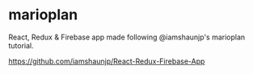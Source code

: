 # marioplan
React, Redux & Firebase app made following @iamshaunjp's marioplan tutorial.

https://github.com/iamshaunjp/React-Redux-Firebase-App